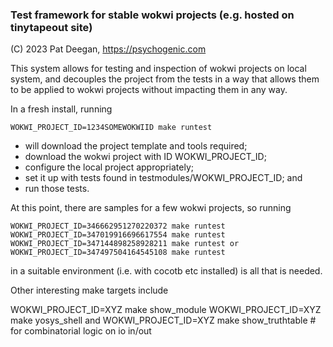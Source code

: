 ### Test framework for stable wokwi projects (e.g. hosted on tinytapeout site)

(C) 2023 Pat Deegan, https://psychogenic.com


This system allows for testing and inspection of wokwi projects on local system, and decouples the project from the tests in a way that allows them to be applied to wokwi projects without impacting them in any way.

In a fresh install, running

    WOKWI_PROJECT_ID=1234SOMEWOKWIID make runtest


 * will download the project template and tools required;
 * download the wokwi project with ID WOKWI_PROJECT_ID; 
 * configure the local project appropriately;
 * set it up with tests found in testmodules/WOKWI_PROJECT_ID; and
 * run those tests.

At this point, there are samples for a few wokwi projects, so running

    WOKWI_PROJECT_ID=346662951270220372 make runtest
    WOKWI_PROJECT_ID=347019916696617554 make runtest
    WOKWI_PROJECT_ID=347144898258928211 make runtest or
    WOKWI_PROJECT_ID=347497504164545108 make runtest

in a suitable environment (i.e. with cocotb etc installed) is all that is needed.

Other interesting make targets include

  WOKWI_PROJECT_ID=XYZ make show_module
  WOKWI_PROJECT_ID=XYZ make yosys_shell
and
  WOKWI_PROJECT_ID=XYZ make show_truthtable # for combinatorial logic on io in/out


